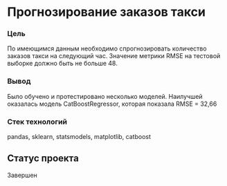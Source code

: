 # Прогнозирование заказов такси
### Цель
По имеющимся данным необходимо спрогнозировать количество заказов такси на следующий час. Значение метрики RMSE на тестовой выборке должно быть не больше 48.
### Вывод
Было обучено и протестировано несколько моделей. Наилучшей оказалась модель CatBoostRegressor, которая показала RMSE = 32,66
### Стек технологий
pandas, sklearn, statsmodels, matplotlib, catboost
## Статус проекта
Завершен
